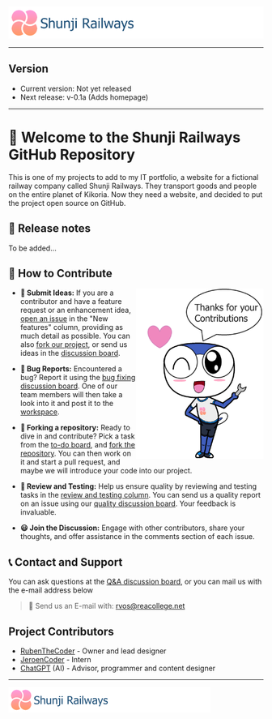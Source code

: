 <img src="https://github.com/RubenTheCoder/Shunji-Railways-GitHub/blob/github/.github/images/Banner%202-small.png">

---

## Version
- Current version: Not yet released
- Next release: v-0.1a (Adds homepage)

---

# 🙂 Welcome to the Shunji Railways GitHub Repository
This is one of my projects to add to my IT portfolio, a website for a fictional railway company called Shunji Railways.
They transport goods and people on the entire planet of Kikoria. Now they need a website, and decided to put the project open source on GitHub.



## 🚀 Release notes
To be added...



## 🔨 How to Contribute

<img align="right" width="50%" src="https://github.com/RubenTheCoder/Shunji-Railways-GitHub/blob/github/.github/images/Thanks%20for%20Contributions%20Amesuki.png">

- **📨 Submit Ideas:** If you are a contributor and have a feature request or an enhancement idea, [open an issue](https://github.com/users/RubenTheCoder/projects/4) in the "New features" column, providing as much detail as possible. You can also [fork our project](https://github.com/RubenTheCoder/Shunji-Railways-GitHub/fork), or send us ideas in the [discussion board](https://github.com/RubenTheCoder/Shunji-Railways-GitHub/discussions/categories/ideas).

- **🔎 Bug Reports:** Encountered a bug? Report it using the [bug fixing discussion board](https://github.com/RubenTheCoder/Shunji-Railways-GitHub/discussions/categories/bug-fixing). One of our team members will then take a look into it and post it to the [workspace](https://github.com/users/RubenTheCoder/projects/4).

- **🍴 Forking a repository:** Ready to dive in and contribute? Pick a task from the [to-do board](https://github.com/users/RubenTheCoder/projects/4), and [fork the repository](https://github.com/RubenTheCoder/Shunji-Railways-GitHub/fork). You can then work on it and start a pull request, and maybe we will introduce your code into our project.

- **🧪 Review and Testing:** Help us ensure quality by reviewing and testing tasks in the [review and testing column](https://github.com/users/RubenTheCoder/projects/4). You can send us a quality report on an issue using our [quality discussion board](https://github.com/RubenTheCoder/Shunji-Railways-GitHub/discussions/categories/quality). Your feedback is invaluable.

- **😃 Join the Discussion:** Engage with other contributors, share your thoughts, and offer assistance in the comments section of each issue.



## 📞 Contact and Support
You can ask questions at the [Q&A discussion board](https://github.com/RubenTheCoder/Shunji-Railways-GitHub/discussions/categories/q-a), or you can mail us with the e-mail address below
> 📧 Send us an E-mail with: rvos@reacollege.net


## Project Contributors
- [RubenTheCoder](https://github.com/RubenTheCoder) - Owner and lead designer
- [JeroenCoder](https://github.com/JeroenCoder) - Intern
- [ChatGPT](https://chat.openai.com/) (AI) - Advisor, programmer and content designer

---

<img height="50px" src="https://github.com/RubenTheCoder/Shunji-Railways-GitHub/blob/github/.github/images/Banner%202-small.png">
